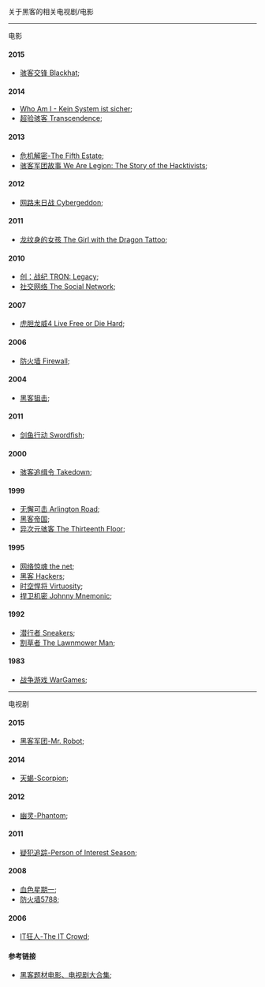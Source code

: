关于黑客的相关电视剧/电影

________________________________________________________________

电影

#### 2015
+ [骇客交锋 Blackhat](http://movie.douban.com/subject/24530939/);

#### 2014
+ [Who Am I - Kein System ist sicher](http://movie.douban.com/subject/25932086/);
+ [超验骇客 Transcendence](http://movie.douban.com/subject/10810745/);

#### 2013
+ [危机解密-The Fifth Estate](http://movie.douban.com/subject/11580479/);
+ [骇客军团故事 We Are Legion: The Story of the Hacktivists](http://movie.douban.com/subject/24744402/);

#### 2012
+ [网路末日战 Cybergeddon](http://movie.douban.com/subject/19949909/);

#### 2011
+ [龙纹身的女孩 The Girl with the Dragon Tattoo](http://movie.douban.com/subject/4206357/);

#### 2010
+ [创：战纪 TRON: Legacy](http://movie.douban.com/subject/2997134/);
+ [社交网络 The Social Network](http://movie.douban.com/subject/3205624/);

#### 2007
+ [虎胆龙威4 Live Free or Die Hard](http://movie.douban.com/subject/1401535/);

#### 2006
+ [防火墙 Firewall](http://movie.douban.com/subject/1474762/);

#### 2004
+ [黑客狙击](http://movie.douban.com/subject/3098960/);

#### 2011
+ [剑鱼行动 Swordfish](http://movie.douban.com/subject/1304608/);

#### 2000
+ [骇客追缉令 Takedown](http://movie.douban.com/subject/1305675/);

#### 1999
+ [无懈可击 Arlington Road](http://movie.douban.com/subject/1297145/);
+ [黑客帝国](http://movie.douban.com/subject/1291843/);
+ [异次元骇客 The Thirteenth Floor](http://movie.douban.com/subject/1300282/);

#### 1995
+ [网络惊魂 the net](http://movie.douban.com/subject/1812444/);
+ [黑客 Hackers](http://movie.douban.com/subject/1297647/);
+ [时空悍将 Virtuosity](http://movie.douban.com/subject/1293679/);
+ [捍卫机密 Johnny Mnemonic](http://movie.douban.com/subject/1298111/);

#### 1992
+ [潜行者 Sneakers](http://movie.douban.com/subject/1296544/);
+ [割草者 The Lawnmower Man](http://movie.douban.com/subject/1301288/);

#### 1983
+ [战争游戏 WarGames](http://movie.douban.com/subject/1293522/);


________________________________________________________________

电视剧

#### 2015
+ [黑客军团-Mr. Robot](http://movie.douban.com/subject/26290409/);

#### 2014
+ [天蝎-Scorpion](http://movie.douban.com/subject/25824426/);

#### 2012
+ [幽灵-Phantom](http://movie.douban.com/subject/10740251/);

#### 2011
+ [疑犯追踪-Person of Interest Season](http://movie.douban.com/subject/5980670/);

#### 2008
+ [血色星期一](http://movie.douban.com/subject/3259416/);
+ [防火墙5788](http://movie.douban.com/subject/3272189/);

#### 2006
+ [IT狂人-The IT Crowd](http://movie.douban.com/subject/1758810/);

#### 参考链接
+ [黑客题材电影、电视剧大合集](http://www.freebuf.com/news/55576.html);
